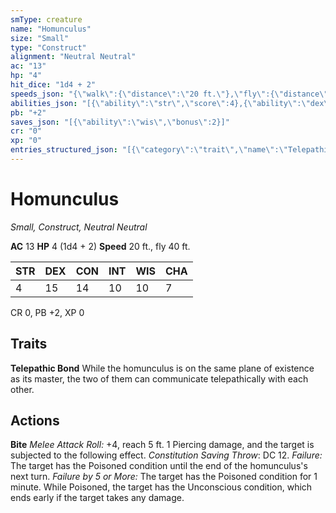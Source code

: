 ```yaml
---
smType: creature
name: "Homunculus"
size: "Small"
type: "Construct"
alignment: "Neutral Neutral"
ac: "13"
hp: "4"
hit_dice: "1d4 + 2"
speeds_json: "{\"walk\":{\"distance\":\"20 ft.\"},\"fly\":{\"distance\":\"40 ft.\"}}"
abilities_json: "[{\"ability\":\"str\",\"score\":4},{\"ability\":\"dex\",\"score\":15},{\"ability\":\"con\",\"score\":14},{\"ability\":\"int\",\"score\":10},{\"ability\":\"wis\",\"score\":10},{\"ability\":\"cha\",\"score\":7}]"
pb: "+2"
saves_json: "[{\"ability\":\"wis\",\"bonus\":2}]"
cr: "0"
xp: "0"
entries_structured_json: "[{\"category\":\"trait\",\"name\":\"Telepathic Bond\",\"text\":\"While the homunculus is on the same plane of existence as its master, the two of them can communicate telepathically with each other.\"},{\"category\":\"action\",\"name\":\"Bite\",\"text\":\"*Melee Attack Roll:* +4, reach 5 ft. 1 Piercing damage, and the target is subjected to the following effect. *Constitution Saving Throw*: DC 12. *Failure:*  The target has the Poisoned condition until the end of the homunculus's next turn. *Failure by 5 or More:* The target has the Poisoned condition for 1 minute. While Poisoned, the target has the Unconscious condition, which ends early if the target takes any damage.\"}]"
---
```


# Homunculus
*Small, Construct, Neutral Neutral*

**AC** 13
**HP** 4 (1d4 + 2)
**Speed** 20 ft., fly 40 ft.

| STR | DEX | CON | INT | WIS | CHA |
| --- | --- | --- | --- | --- | --- |
| 4 | 15 | 14 | 10 | 10 | 7 |

CR 0, PB +2, XP 0

## Traits

**Telepathic Bond**
While the homunculus is on the same plane of existence as its master, the two of them can communicate telepathically with each other.

## Actions

**Bite**
*Melee Attack Roll:* +4, reach 5 ft. 1 Piercing damage, and the target is subjected to the following effect. *Constitution Saving Throw*: DC 12. *Failure:*  The target has the Poisoned condition until the end of the homunculus's next turn. *Failure by 5 or More:* The target has the Poisoned condition for 1 minute. While Poisoned, the target has the Unconscious condition, which ends early if the target takes any damage.
